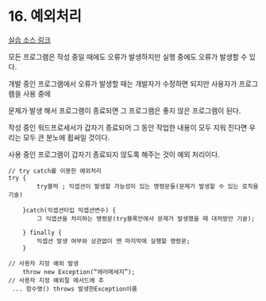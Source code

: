 # 16. 예외처리
[실습 소스 링크](https://github.com/jinrang2/TJS_BigData/tree/master/src/1_JAVA/ch16_exception/src/com/lec)

모든 프로그램은 작성 중일 때에도 오류가 발생하지만 실행 중에도 오류가 발생할 수 있다.

 개발 중인 프로그램에서 오류가 발생할 때는 개발자가 수정하면 되지만 사용자가  프로그램을 사용 중에 

문제가 발생 해서 프로그램이 종료되면 그 프로그램은 좋지 않은 프로그램이 된다.

 작성 중인 워드프로세서가 갑자기 종료되어 그 동안 작업한 내용이 모두 지워 진다면 우리는 모두 큰 분노에 휩싸일 것이다.

 사용 중인 프로그램이 갑자기 종료되지 않도록 해주는 것이 예외 처리이다.

```text
// try catch를 이용한 예외처리 
try {
	    try블럭 ; 익셉션이 발생할 가능성이 있는 명령문들(문제가 발생할 수 있는 로직을 기술)

	}catch(익셉션타입 익셉션변수) {
	    그 익셉션을 처리하는 명령문(try블록안에서 문제가 발생했을 때 대처방안 기술);

	} finally {
	    익셉션 발생 여부와 상관없이 맨 마지막에 실행할 명령문;
	}
```

```text
// 사용자 지정 예외 발생
	throw new Exception(“에러메세지”);
// 사용자 지정 예외절 메서드에 추
 ... 함수명() throws 발생한Exception이름

```



